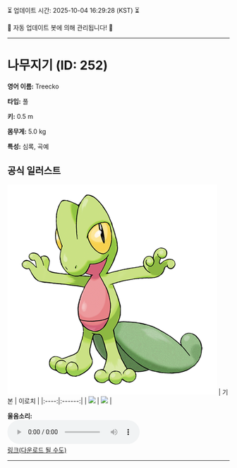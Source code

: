 
⏳ 업데이트 시간: 2025-10-04 16:29:28 (KST) ⏳

🤖 자동 업데이트 봇에 의해 관리됩니다! 🤖

---

# 나무지기 (ID: 252)
**영어 이름:** Treecko

**타입:** 풀

**키:** 0.5 m

**몸무게:** 5.0 kg

**특성:** 심록, 곡예

## 공식 일러스트
![](https://raw.githubusercontent.com/PokeAPI/sprites/master/sprites/pokemon/other/official-artwork/252.png)
| 기본 | 이로치 |
|:----:|:------:|
| <img src="http://play.pokemonshowdown.com/sprites/ani/treecko.gif" width="200"> | <img src="http://play.pokemonshowdown.com/sprites/ani-shiny/treecko.gif" width="200"> |

**울음소리:**<br><audio controls src="https://raw.githubusercontent.com/PokeAPI/cries/main/cries/pokemon/latest/252.ogg"></audio><br> [링크(다운로드 될 수도)](https://raw.githubusercontent.com/PokeAPI/cries/main/cries/pokemon/latest/252.ogg)


---
